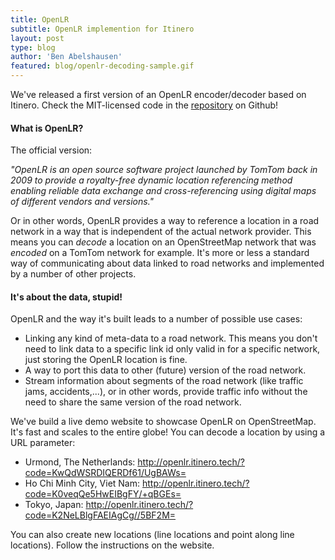 ```yaml
---
title: OpenLR
subtitle: OpenLR implemention for Itinero
layout: post
type: blog
author: 'Ben Abelshausen'
featured: blog/openlr-decoding-sample.gif
---
```


We've released a first version of an OpenLR encoder/decoder based on Itinero. Check the MIT-licensed code in the <a href="https://github.com/itinero/openlr">repository</a> on Github!

#### What is OpenLR?

The official version:

_"OpenLR is an open source software project launched by TomTom back in 2009 to provide a royalty-free dynamic location referencing method enabling reliable data exchange and cross-referencing using digital maps of different vendors and versions."_

Or in other words, OpenLR provides a way to reference a location in a road network in a way that is independent of the actual network provider. This means you can _decode_ a location on an OpenStreetMap network that was _encoded_ on a TomTom network for example. It's more or less a standard way of communicating about data linked to road networks and implemented by a number of other projects.

#### It's about the data, stupid!

OpenLR and the way it's built leads to a number of possible use cases:

- Linking any kind of meta-data to a road network. This means you don't need to link data to a specific link id only valid in for a specific network, just storing the OpenLR location is fine.
- A way to port this data to other (future) version of the road network.
- Stream information about segments of the road network (like traffic jams, accidents,...), or in other words, provide traffic info without the need to share the same version of the road network.

We've build a live demo website to showcase OpenLR on OpenStreetMap. It's fast and scales to the entire globe! You can decode a location by using a URL parameter:

- Urmond, The Netherlands: <a href="http://openlr.itinero.tech/?code=KwQdWSRDIQERDf61/UgBAWs=">http://openlr.itinero.tech/?code=KwQdWSRDIQERDf61/UgBAWs=</a>
- Ho Chi Minh City, Viet Nam: <a href="http://openlr.itinero.tech/?code=K0veqQe5HwEIBgFY/+qBGEs=">http://openlr.itinero.tech/?code=K0veqQe5HwEIBgFY/+qBGEs=</a>
- Tokyo, Japan: <a href="http://openlr.itinero.tech/?code=K2NeLBlgFAEIAgCg//5BF2M=">http://openlr.itinero.tech/?code=K2NeLBlgFAEIAgCg//5BF2M=</a>

You can also create new locations (line locations and point along line locations). Follow the instructions on the website.